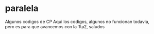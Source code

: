 paralela
========

Algunos codigos de CP
Aqui los codigos, algunos no funcionan todavia, pero es para que avancemos con la Tta2, saludos
